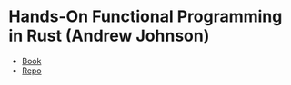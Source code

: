 # Hands-On Functional Programming in Rust (Andrew Johnson)

- [Book](https://www.packtpub.com/product/hands-on-functional-programming-in-rust/9781788839358)
- [Repo](https://github.com/packtpublishing/hands-on-functional-programming-in-rust)
